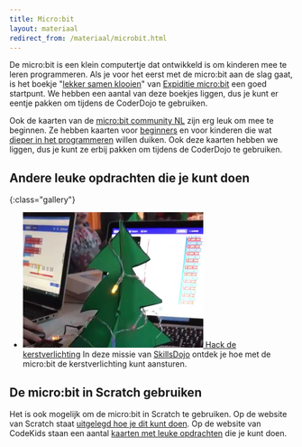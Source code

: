 ```yaml
---
title: Micro:bit
layout: materiaal
redirect_from: /materiaal/microbit.html
---
```

De micro:bit is een klein computertje dat ontwikkeld is om kinderen mee te leren programmeren. Als je voor het eerst met de micro:bit aan de slag gaat, is het boekje "[lekker samen klooien](https://www.expeditiemicrobit.nl/sites/default/files/2017-09/Expeditie%20microbit%20Les%201%20Stichting%20FutureNL%20-%20Lekkersamenklooien_0.pdf)" van [Expiditie micro:bit](https://www.expeditiemicrobit.nl/) een goed startpunt. We hebben een aantal van deze boekjes liggen, dus je kunt er eentje pakken om tijdens de CoderDojo te gebruiken.

Ook de kaarten van de [micro:bit community NL](https://www.micro-bit.nl/) zijn erg leuk om mee te beginnen. Ze hebben kaarten voor [beginners](https://www.micro-bit.nl/sites/default/files/afbeeldingen/Content/explorer%20%280.1%29.pdf) en voor kinderen die wat [dieper in het programmeren](https://www.micro-bit.nl/sites/default/files/afbeeldingen/Content/programmer%20%280.1%29.pdf) willen duiken. Ook deze kaarten hebben we liggen, dus je kunt ze erbij pakken om tijdens de CoderDojo te gebruiken.

Andere leuke opdrachten die je kunt doen
----------------------------------------

{:class="gallery"}
- [![Hack de kerstverlichting](/static/img/hack-de-kerstverlichting.png) Hack de kerstverlichting](https://www.skillsdojo.nl/microcomputer-uitvinden/kerst/)
  In deze missie van [SkillsDojo](https://www.skillsdojo.nl) ontdek je hoe met de micro:bit de kerstverlichting kunt aansturen.

De micro:bit in Scratch gebruiken
---------------------------------
Het is ook mogelijk om de micro:bit in Scratch te gebruiken. Op de website van Scratch staat [uitgelegd hoe je dit kunt doen](https://scratch.mit.edu/microbit). Op de website van CodeKids staan een aantal [kaarten met leuke opdrachten](http://www.codekids.nl/scratch-microbit-kaarten/) die je kunt doen.

